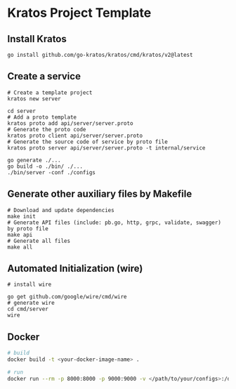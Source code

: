 # Kratos Project Template

## Install Kratos

```
go install github.com/go-kratos/kratos/cmd/kratos/v2@latest
```

## Create a service

```
# Create a template project
kratos new server

cd server
# Add a proto template
kratos proto add api/server/server.proto
# Generate the proto code
kratos proto client api/server/server.proto
# Generate the source code of service by proto file
kratos proto server api/server/server.proto -t internal/service

go generate ./...
go build -o ./bin/ ./...
./bin/server -conf ./configs
```

## Generate other auxiliary files by Makefile

```
# Download and update dependencies
make init
# Generate API files (include: pb.go, http, grpc, validate, swagger) by proto file
make api
# Generate all files
make all
```

## Automated Initialization (wire)

```
# install wire

go get github.com/google/wire/cmd/wire
# generate wire
cd cmd/server
wire
```

## Docker

```bash
# build
docker build -t <your-docker-image-name> .

# run
docker run --rm -p 8000:8000 -p 9000:9000 -v </path/to/your/configs>:/data/conf <your-docker-image-name>
```

